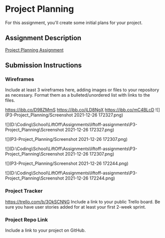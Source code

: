 # Project Planning
For this assignment, you'll create some initial plans for your project.

## Assignment Description
[Project Planning Assignment](https://education.launchcode.org/liftoff/modules/assignments/project-planning)

## Submission Instructions

### Wireframes

Include at least 3 wireframes here, adding images or files to your repository as necessary. Format them as a bulleted/unordered list with links to the files.

[//]: # (P3-Project_Planning/Screenshot 2021-12-26 172307.png)
https://ibb.co/D98ZMmS
[](https://ibb.co/D98ZMmS)
https://ibb.co/jLD8NgX
[](https://ibb.co/jLD8NgX)
https://ibb.co/mC4BLcD
[](https://ibb.co/mC4BLcD)
![](P3-Project_Planning/Screenshot 2021-12-26 172327.png)

![](D:\Coding\School\LiftOff\Assignments\liftoff-assignments\P3-Project_Planning\Screenshot 2021-12-26 172327.png)

![](P3-Project_Planning/Screenshot 2021-12-26 172307.png)

![](D:\Coding\School\LiftOff\Assignments\liftoff-assignments\P3-Project_Planning\Screenshot 2021-12-26 172307.png)

![](P3-Project_Planning/Screenshot 2021-12-26 172244.png)

![](D:\Coding\School\LiftOff\Assignments\liftoff-assignments\P3-Project_Planning\Screenshot 2021-12-26 172244.png)

### Project Tracker

https://trello.com/b/3OkSCNNG
[](https://trello.com/b/3OkSCNNG)
Include a link to your public Trello board. Be sure you have user stories added for at least your first 2-week sprint.

### Project Repo Link
[](https://github.com/M-Techner/MedInfoTracker.git)
Include a link to your project on GitHub.
